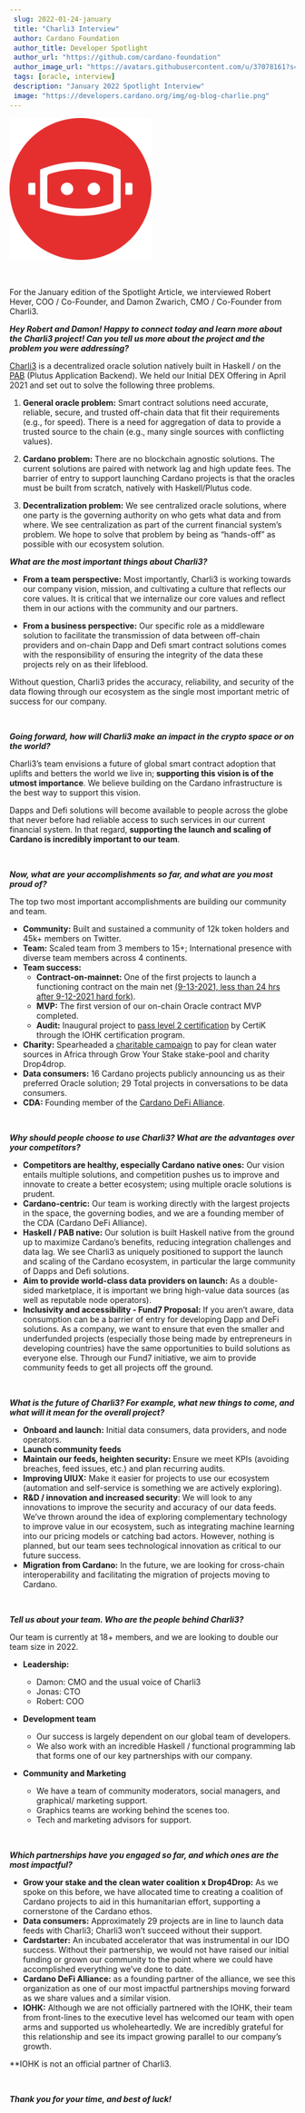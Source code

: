 ```yaml
---
 slug: 2022-01-24-january
 title: "Charli3 Interview"
 author: Cardano Foundation
 author_title: Developer Spotlight
 author_url: "https://github.com/cardano-foundation"
 author_image_url: "https://avatars.githubusercontent.com/u/37078161?s=200&v=4"
 tags: [oracle, interview]
 description: "January 2022 Spotlight Interview"
 image: "https://developers.cardano.org/img/og-blog-charlie.png"
---
```


 ![title image](../static/img/devblog/charli3.png)

 <br />

 For the January edition of the Spotlight Article, we interviewed Robert Hever, COO / Co-Founder, and Damon Zwarich, CMO / Co-Founder from Charli3.
 <br />

 **_Hey Robert and Damon! Happy to connect today and learn more about the Charli3 project! Can you tell us more about the project and the problem you were addressing?_**

 [Charli3](https://charli3.io/) is a decentralized oracle solution natively built in Haskell / on the [PAB](https://docs.cardano.org/plutus/Plutus-tools) (Plutus Application Backend). We held our Initial DEX Offering in April 2021 and set out to solve the following three problems.

 1. **General oracle problem:** Smart contract solutions need accurate, reliable, secure, and trusted off-chain data that fit their requirements (e.g., for speed). There is a need for aggregation of data to provide a trusted source to the chain (e.g., many single sources with conflicting values).

 2. **Cardano problem:** There are no blockchain agnostic solutions. The current solutions are paired with network lag and high update fees. The barrier of entry to support launching Cardano projects is that the oracles must be built from scratch, natively with Haskell/Plutus code. 

 3. **Decentralization problem:** We see centralized oracle solutions, where one party is the governing authority on who gets what data and from where. We see centralization as part of the current financial system’s problem. We hope to solve that problem by being as “hands-off” as possible with our ecosystem solution.

<!-- truncate -->

 **_What are the most important things about Charli3?_**

 - **From a team perspective:** Most importantly, Charli3 is working towards our company vision, mission, and cultivating a culture that reflects our core values. It is critical that we internalize our core values and reflect them in our actions with the community and our partners.

 - **From a business perspective:** Our specific role as a middleware solution to facilitate the transmission of data between off-chain providers and on-chain Dapp and Defi smart contract solutions comes with the responsibility of ensuring the integrity of the data these projects rely on as their lifeblood. 

 Without question, Charli3 prides the accuracy, reliability, and security of the data flowing through our ecosystem as the single most important metric of success for our company. 

 <br />

 **_Going forward, how will Charli3 make an impact in the crypto space or on the world?_**

 Charli3’s team envisions a future of global smart contract adoption that uplifts and betters the world we live in; **supporting this vision is of the utmost importance**. We believe building on the Cardano infrastructure is the best way to support this vision.

 Dapps and Defi solutions will become available to people across the globe that never before had reliable access to such services in our current financial system. In that regard, **supporting the launch and scaling of Cardano is incredibly important to our team**.

 <br />

 **_Now, what are your accomplishments so far, and what are you most proud of?_**

 The top two most important accomplishments are building our community and team.

 - **Community:** Built and sustained a community of 12k token holders and 45k+ members on Twitter.
 - **Team:** Scaled team from 3 members to 15+; International presence with diverse team members across 4 continents.
 - **Team success:**
     - **Contract-on-mainnet:** One of the first projects to launch a functioning contract on the main net [(9-13-2021, less than 24 hrs after 9-12-2021 hard fork)](https://cardanoscan.io/transaction/6e18eff1930b29f133599577c0e06225372ac33846cbdddcd0d0d47b224c19e1).
     - **MVP:** The first version of our on-chain Oracle contract MVP completed.
     - **Audit:** Inaugural project to [pass level 2 certification](https://charli3.io/assets/downloads/REP-Charli3.io-2021-11-15.pdf) by CertiK through the IOHK certification program.
 - **Charity:** Spearheaded a [charitable campaign](https://www.growyourstake.com/2021/08/02/the-right-to-clean-water/) to pay for clean water sources in Africa through Grow Your Stake stake-pool and charity Drop4drop. 
 - **Data consumers:** 16 Cardano projects publicly announcing us as their preferred Oracle solution; 29 Total projects in conversations to be data consumers.
 - **CDA:** Founding member of the [Cardano DeFi Alliance](https://cardanodefialliance.org/). 



 <br />

 **_Why should people choose to use Charli3? What are the advantages over your competitors?_**

 - **Competitors are healthy, especially Cardano native ones:** Our vision entails multiple solutions, and competition pushes us to improve and innovate to create a better ecosystem; using multiple oracle solutions is prudent.
 - **Cardano-centric:**  Our team is working directly with the largest projects in the space, the governing bodies, and we are a founding member of the CDA (Cardano DeFi Alliance). 
 - **Haskell / PAB native:** Our solution is built Haskell native from the ground up to maximize Cardano’s benefits, reducing integration challenges and data lag. We see Charli3 as uniquely positioned to support the launch and scaling of the Cardano ecosystem, in particular the large community of Dapps and Defi solutions. 
 - **Aim to provide world-class data providers on launch:** As a double-sided marketplace, it is important we bring high-value data sources (as well as reputable node operators).
 - **Inclusivity and accessibility - Fund7 Proposal:** If you aren’t aware, data consumption can be a barrier of entry for developing Dapp and DeFi solutions. As a company, we want to ensure that even the smaller and underfunded projects (especially those being made by entrepreneurs in developing countries) have the same opportunities to build solutions as everyone else. Through our Fund7 initiative, we aim to provide community feeds to get all projects off the ground.  


 <br />

 **_What is the future of Charli3? For example, what new things to come, and what will it mean for the overall project?_**

 - **Onboard and launch:** Initial data consumers, data providers, and node operators.
 - **Launch community feeds**
 - **Maintain our feeds, heighten security:** Ensure we meet KPIs (avoiding breaches, feed issues, etc.) and plan recurring audits.
 - **Improving UIUX:** Make it easier for projects to use our ecosystem (automation and self-service is something we are actively exploring).
 - **R&D / innovation and increased security**: We will look to any innovations to improve the security and accuracy of our data feeds. We’ve thrown around the idea of exploring complementary technology to improve value in our ecosystem, such as integrating machine learning into our pricing models or catching bad actors. However, nothing is planned, but our team sees technological innovation as critical to our future success.
 - **Migration from Cardano:** In the future, we are looking for cross-chain interoperability and facilitating the migration of projects moving to Cardano.


 <br />

 **_Tell us about your team. Who are the people behind Charli3?_**

 Our team is currently at 18+ members, and we are looking to double our team size in 2022.
 - **Leadership:**
     - Damon: CMO and the usual voice of Charli3
     - Jonas: CTO 
     - Robert: COO

 - **Development team**
     - Our success is largely dependent on our global team of developers. 
     - We also work with an incredible Haskell / functional programming lab that forms one of our key partnerships with our company.

 - **Community and Marketing**
     - We have a team of community moderators, social managers, and graphical/ marketing support. 
     - Graphics teams are working behind the scenes too.
     - Tech and marketing advisors for support.


 <br />

 **_Which partnerships have you engaged so far, and which ones are the most impactful?_**

 - **Grow your stake and the clean water coalition x Drop4Drop:** As we spoke on this before, we have allocated time to creating a coalition of Cardano projects to aid in this humanitarian effort, supporting a cornerstone of the Cardano ethos. 
 - **Data consumers:** Approximately 29 projects are in line to launch data feeds with Charli3; Charli3 won’t succeed without their support.
 - **Cardstarter:** An incubated accelerator that was instrumental in our IDO success. Without their partnership, we would not have raised our initial funding or grown our community to the point where we could have accomplished everything we’ve done to date.
 - **Cardano DeFi Alliance:** as a founding partner of the alliance, we see this organization as one of our most impactful partnerships moving forward as we share values and a similar vision.
 - **IOHK:** Although we are not officially partnered with the IOHK, their team from front-lines to the executive level has welcomed our team with open arms and supported us wholeheartedly. We are incredibly grateful for this relationship and see its impact growing parallel to our company’s growth.

 **IOHK is not an official partner of Charli3.


 <br />

 **_Thank you for your time, and best of luck!_**

 <br />
